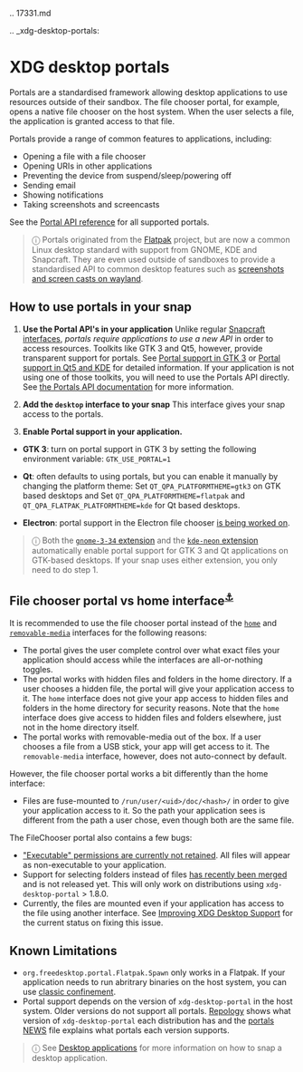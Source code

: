 .. 17331.md

.. _xdg-desktop-portals:

# XDG desktop portals

Portals are a standardised framework allowing desktop applications to use resources outside of their sandbox. The file chooser portal, for example, opens a native file chooser on the host system. When the user selects a file, the application is granted access to that file.

Portals provide a range of common features to applications, including:

* Opening a file with a file chooser
* Opening URIs in other applications
* Preventing the device from suspend/sleep/powering off
* Sending email
* Showing notifications
* Taking screenshots and screencasts

See the [Portal API reference](https://flatpak.github.io/xdg-desktop-portal/portal-docs.html) for all supported portals.

> ⓘ Portals originated from the [Flatpak](https://flatpak.github.io/) project, but are now a common Linux desktop standard with support from GNOME, KDE and Snapcraft. They are even used outside of sandboxes to provide a standardised API to common desktop features such as [screenshots and screen casts on wayland](https://github.com/emersion/xdg-desktop-portal-wlr/wiki/FAQ).

## How to use portals in your snap

1. **Use the Portal API's in your application**
  Unlike regular [Snapcraft interfaces](supported-interfaces.md), *portals require applications to use a new API* in order to access resources. Toolkits like GTK 3 and Qt5, however, provide transparent support for portals. See [Portal support in GTK 3](https://docs.flatpak.org/en/latest/portals-gtk.html) or [Portal support in Qt5 and KDE](https://docs.flatpak.org/en/latest/portals-qt.html) for detailed information.
If your application is not using one of those toolkits, you will need to use the Portals API directly. See [the Portals API documentation](https://flatpak.github.io/xdg-desktop-portal/portal-docs.html) for more information.

2. **Add the `desktop` interface to your snap**
  This interface gives your snap access to the portals.

3. **Enable Portal support in your application.**
  - **GTK 3**:  turn on portal support in GTK 3 by setting the following environment variable:
   `GTK_USE_PORTAL=1`

-  **Qt**:  often defaults to using portals, but you can enable it manually by changing the platform theme:
      Set `QT_QPA_PLATFORMTHEME=gtk3` on GTK based desktops and
      Set `QT_QPA_PLATFORMTHEME=flatpak` and `QT_QPA_FLATPAK_PLATFORMTHEME=kde` for Qt based desktops.

- **Electron**:  portal support in the Electron file chooser [is being worked on](https://github.com/electron/electron/pull/19159).

> ⓘ Both the [`gnome-3-34` extension](https://snapcraft.io/docs/gnome-3-34-extension) and the  [`kde-neon` extension](https://snapcraft.io/docs/kde-neon-extension) automatically enable portal support for GTK 3 and Qt applications on GTK-based desktops. If your snap uses either extension, you only need to do step 1.


<h2 id="xdg-desktop-portals-heading--portal-vs-home">File chooser portal vs home interface<sup><a href=#xdg-desktop-portals-heading--portal-vs-home>⚓</a></sup></h2>

It is recommended to use the file chooser portal instead of the [`home`](the-home-interface.md) and [`removable-media`](the-removable-media-interface.md) interfaces for the following reasons:

* The portal gives the user complete control over what exact files your application should access while the interfaces are all-or-nothing toggles.
* The portal works with hidden files and folders in the home directory. If a user chooses a hidden file, the portal will give your application access to it. The `home` interface does not give your app access to hidden files and folders in the home directory for security reasons. Note that the `home` interface does give access to hidden files and folders elsewhere, just not in the home directory itself.
* The portal works with removable-media out of the box. If a user chooses a file from a USB stick, your app will get access to it. The `removable-media` interface, however, does not auto-connect by default.

However, the file chooser portal works a bit differently than the home interface:

* Files are fuse-mounted to `/run/user/<uid>/doc/<hash>/` in order to give your application access to it. So the path your application sees is different from the path a user chose, even though both are the same file.

The FileChooser portal also contains a few bugs:


* ["Executable" permissions are currently not retained](https://github.com/flatpak/xdg-desktop-portal/issues/517). All files will appear as non-executable to your application.
* Support for selecting folders instead of files [has recently been merged](https://github.com/flatpak/xdg-desktop-portal/pull/456) and is not released yet. This will only work on distributions using `xdg-desktop-portal` > 1.8.0.
* Currently, the files are mounted even if your application has access to the file using another interface. See [Improving XDG Desktop Support](https://snapcraft.io/docs/improving-xdg-desktop-portal-support) for the current status on fixing this issue.

## Known Limitations

* `org.freedesktop.portal.Flatpak.Spawn` only works in a Flatpak. If your application needs to run abritrary binaries on the host system, you can use [classic confinement](snap-confinement.md).
* Portal support depends on the version of `xdg-desktop-portal` in the host system. Older versions do not support all portals. [Repology](https://repology.org/project/xdg-desktop-portal/versions) shows what version of `xdg-desktop-portal` each distribution has and the [portals NEWS](https://github.com/flatpak/xdg-desktop-portal/blob/master/NEWS) file explains what portals each version supports.

> ⓘ See [Desktop applications](desktop-applications.md) for more information on how to snap a desktop application.